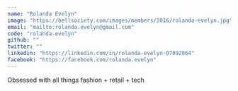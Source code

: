 ```yaml
---
name: "Rolanda Evelyn"
image: "https://bellsociety.com/images/members/2016/rolanda-evelyn.jpg"
email: "mailto:rolanda.evelyn@gmail.com"
code: "rolanda-evelyn"
github: ""
twitter: ""
linkedin: "https://linkedin.com/in/rolanda-evelyn-07892864"
facebook: "https://facebook.com/rolanda.evelyn"
---
```

Obsessed with all things fashion + retail + tech